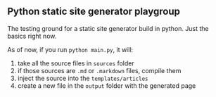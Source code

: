 ## Python static site generator playgroup

The testing ground for a static site generator build in python. Just the basics right now.

As of now, if you run `python main.py`, it will:

1. take all the source files in `sources` folder
2. if those sources are `.md` or `.markdown` files, compile them
3. inject the source into the `templates/articles`
4. create a new file in the `output` folder with the generated page
